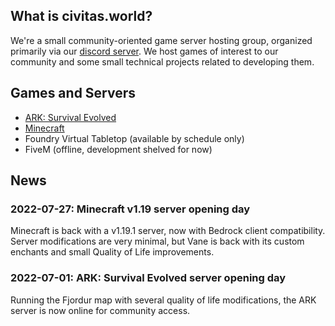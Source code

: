 ## What is civitas.world?
We're a small community-oriented game server hosting group, organized primarily via our [discord server](https://discord.gg/TqNrfxav5G). We host games of interest to our community and some small technical projects related to developing them.

## Games and Servers
- [ARK: Survival Evolved](/ark-fjordur)
- [Minecraft](/minecraft-vanilla19)
- Foundry Virtual Tabletop (available by schedule only)
- FiveM (offline, development shelved for now)

## News
### 2022-07-27: Minecraft v1.19 server opening day
  Minecraft is back with a v1.19.1 server, now with Bedrock client compatibility. Server modifications are very minimal, but Vane is back with its custom enchants and small Quality of Life improvements.
### 2022-07-01: ARK: Survival Evolved server opening day
  Running the Fjordur map with several quality of life modifications, the ARK server is now online for community access.